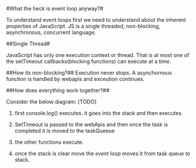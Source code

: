 #What the heck is event loop anyway?#

To understand event loops first we need to understand about the inherent properties of JavaScript.
JS is a single threaded, non-blocking, asynchronous, concurrent language.

##Single Thread#

JavaScript has only one execution context or thread. That is at most one of the setTimeout callbacks(blocking functions) can execute 
at a time.

##How its non-blocking?##
Execution never stops. A asynchornous function is handled by webapis and exceution continues.

##How does everything work together?##

Consider the below diagram:
[TODO]

1. first console.log()  executes. it goes into the stack and then executes.

2. SetTimeout is passed to the webApis and then once the task is completed it is moved to the taskQueeue

3. the other functions execute.

4. once the stack is clear move the *event loop* moves it from task queue to stack.

